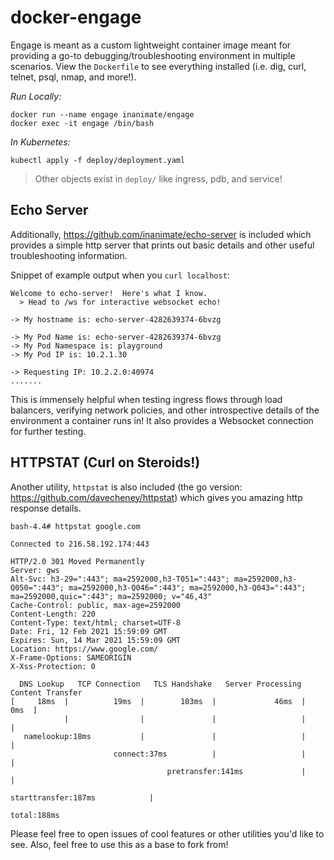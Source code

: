 # docker-engage

Engage is meant as a custom lightweight container image meant for providing a go-to debugging/troubleshooting environment in multiple scenarios.
View the `Dockerfile` to see everything installed (i.e. dig, curl, telnet, psql, nmap, and more!).

*Run Locally:*

```
docker run --name engage inanimate/engage
docker exec -it engage /bin/bash
```

*In Kubernetes:*

```
kubectl apply -f deploy/deployment.yaml
```

> Other objects exist in `deploy/` like ingress, pdb, and service!

## Echo Server

Additionally, https://github.com/inanimate/echo-server is included which provides a simple http server that prints out basic details and other useful troubleshooting information.

Snippet of example output when you `curl localhost`:
```
Welcome to echo-server!  Here's what I know.
  > Head to /ws for interactive websocket echo!

-> My hostname is: echo-server-4282639374-6bvzg

-> My Pod Name is: echo-server-4282639374-6bvzg
-> My Pod Namespace is: playground
-> My Pod IP is: 10.2.1.30

-> Requesting IP: 10.2.2.0:40974
.......
```

This is immensely helpful when testing ingress flows through load balancers, verifying network policies, and other introspective details of the environment a container runs in! It also provides a Websocket connection for further testing.

## HTTPSTAT (Curl on Steroids!)

Another utility, `httpstat` is also included (the go version: https://github.com/davecheney/httpstat) which gives you amazing http response details.

```
bash-4.4# httpstat google.com

Connected to 216.58.192.174:443

HTTP/2.0 301 Moved Permanently
Server: gws
Alt-Svc: h3-29=":443"; ma=2592000,h3-T051=":443"; ma=2592000,h3-Q050=":443"; ma=2592000,h3-Q046=":443"; ma=2592000,h3-Q043=":443"; ma=2592000,quic=":443"; ma=2592000; v="46,43"
Cache-Control: public, max-age=2592000
Content-Length: 220
Content-Type: text/html; charset=UTF-8
Date: Fri, 12 Feb 2021 15:59:09 GMT
Expires: Sun, 14 Mar 2021 15:59:09 GMT
Location: https://www.google.com/
X-Frame-Options: SAMEORIGIN
X-Xss-Protection: 0

  DNS Lookup   TCP Connection   TLS Handshake   Server Processing   Content Transfer
[     18ms  |          19ms  |        103ms  |             46ms  |             0ms  ]
            |                |               |                   |                  |
   namelookup:18ms           |               |                   |                  |
                       connect:37ms          |                   |                  |
                                   pretransfer:141ms             |                  |
                                                     starttransfer:187ms            |
                                                                                total:188ms
```


Please feel free to open issues of cool features or other utilities you'd like to see. Also, feel free to use this as a base to fork from!
